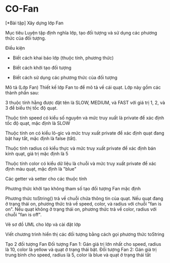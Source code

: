 # CO-Fan

[*Bài tập] Xây dựng lớp Fan

Mục tiêu
Luyện tập định nghĩa lớp, tạo đối tượng và sử dụng các phương thức của đối tượng.

Điều kiện
- Biết cách khai báo lớp (thuộc tính, phương thức)

- Biết cách khởi tạo đối tượng

- Biết cách sử dụng các phương thức của đối tượng

Mô tả
(Lớp Fan) Thiết kế lớp Fan to để mô tả về cái quạt. Lớp này gồm các thành phần sau:

3 thuộc tính hằng được đặt tên là SLOW, MEDIUM, và FAST với giá trị 1, 2, và 3 để biểu thị tốc độ quạt.

Thuộc tính speed có kiểu số nguyên và mức truy xuất là private để xác định tốc độ quạt, mặc định là SLOW

Thuộc tính on có kiểu lô-gic và mức truy xuất private để xác định quạt đang bật hay tắt, mặc định là false (tắt).

Thuộc tính radius có kiểu thực và mức truy xuất private để xác định bán kính quạt, giá trị mặc định là 5

Thuộc tính color có kiểu dữ liệu là chuỗi và mức truy xuất private để xác định màu quạt, mặc định là "blue"

Các getter và setter cho các thuộc tính

Phương thức khởi tạo không tham số tạo đối tượng Fan mặc định

Phương thức toString() trả về chuỗi chứa thông tin của quạt. Nếu quạt đang ở trạng thái on, phương thức trả về speed, color, và radius với chuỗi "fan is on". Nếu quạt không ở trạng thái on, phương thức trả về color, radius với chuỗi "fan is off".

Vẽ sơ đồ UML cho lớp và cài đặt lớp

Viết chương trình hiển thị các đối tượng bằng cách gọi phương thức toString

Tạo 2 đối tượng Fan
Đối tượng Fan 1: Gán giá trị lớn nhất cho speed, radius là 10, color là yellow và quạt ở trạng thái bật.
Đối tượng Fan 2: Gán giá trị trung bình cho speed, radius là 5, color là blue và quạt ở trạng thái tắt
